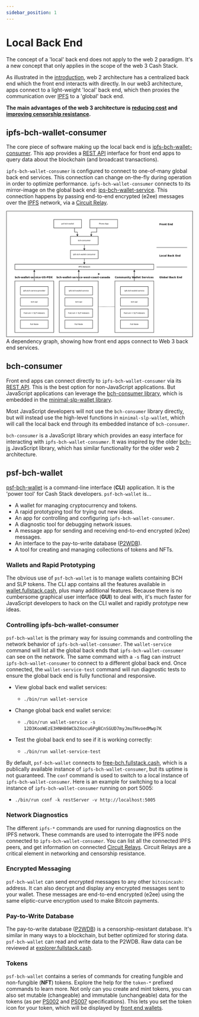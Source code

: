 ```yaml
---
sidebar_position: 1
---
```


# Local Back End

The concept of a 'local' back end does not apply to the web 2 paradigm. It's a new concept that only applies in the scope of the web 3 Cash Stack.

As illustrated in the [introduction](intro), web 2 architecture has a centralized back end which the front end interacts with directly. In our web3 architecture, apps connect to a light-weight 'local' back end, which then proxies the communication over [IPFS](https://ipfs.io) to a 'global' back end.

**The main advantages of the web 3 architecture is <u>reducing cost</u> and <u>improving censorship resistance</u>.**

## ipfs-bch-wallet-consumer

The core piece of software making up the local back end is [ipfs-bch-wallet-consumer](https://github.com/Permissionless-Software-Foundation/ipfs-bch-wallet-consumer). This app provides a [REST API](https://free-bch.fullstack.cash/#api-REST_BCH) interface for front end apps to query data about the blockchain (and broadcast transactions).

`ipfs-bch-wallet-consumer` is configured to connect to one-of-many global back end services. This connection can change on-the-fly during operation in order to optimize performance. `ipfs-bch-wallet-consumer` connects to its mirror-image on the global back end: [ips-bch-wallet-service](https://github.com/Permissionless-Software-Foundation/ipfs-bch-wallet-service). This connection happens by passing end-to-end encrypted (e2ee) messages over the [IPFS](https://ipfs.io) network, via a [Circuit Relay](/docs/local-back-end/circuit-relay).

![Web 3 Architecture](../img/local-back-end-dependencies.png)
A dependency graph, showing how front end apps connect to Web 3 back end services.

## bch-consumer

Front end apps can connect directly to `ipfs-bch-wallet-consumer` via its [REST API](https://free-bch.fullstack.cash/#api-REST_BCH). This is the best option for non-JavaScript applications. But JavaScript applications can leverage the [bch-consumer library](https://www.npmjs.com/package/bch-consumer), which is embedded in the [minimal-slp-wallet library](https://www.npmjs.com/package/minimal-slp-wallet).

Most JavaScript developers will not use the `bch-consumer` library directly, but will instead use the high-level functions in `minimal-slp-wallet`, which will call the local back end through its embedded instance of `bch-consumer`.

`bch-consumer` is a JavaScript library which provides an easy interface for interacting with `ipfs-bch-wallet-consumer`. It was inspired by the older [bch-js](https://www.npmjs.com/package/@psf/bch-js) JavaScript library, which has similar functionality for the older web 2 architecture.

## psf-bch-wallet

[psf-bch-wallet](https://github.com/Permissionless-Software-Foundation/psf-bch-wallet) is a command-line interface (**CLI**) application. It is the 'power tool' for Cash Stack developers. `psf-bch-wallet` is...

- A wallet for managing cryptocurrency and tokens.
- A rapid prototyping tool for trying out new ideas.
- An app for controlling and configuring `ipfs-bch-wallet-consumer`.
- A diagnostic tool for debugging network issues.
- A message app for sending and receiving end-to-end encrypted (e2ee) messages.
- An interface to the pay-to-write database ([P2WDB](https://github.com/Permissionless-Software-Foundation/ipfs-p2wdb-service)).
- A tool for creating and managing collections of tokens and NFTs.


### Wallets and Rapid Prototyping

The obvious use of `psf-bch-wallet` is to manage wallets containing BCH and SLP tokens. The CLI app contains all the features available in [wallet.fullstack.cash](https://bchn-wallet.fullstack.cash), plus many additional features. Because there is no cumbersome graphical user interface (**GUI**) to deal with, it's much faster for JavaScript developers to hack on the CLI wallet and rapidly prototype new ideas.

### Controlling ipfs-bch-wallet-consumer

`psf-bch-wallet` is the primary way for issuing commands and controlling the network behavior of `ipfs-bch-wallet-consumer`. The `wallet-service` command will list all the global back ends that `ipfs-bch-wallet-consumer` can see on the network. The same command with a `-s` flag can instruct `ipfs-bch-wallet-consumer` to connect to a different global back end. Once connected, the `wallet-service-test` command will run diagnostic tests to ensure the global back end is fully functional and responsive.

- View global back end wallet services:
  - `./bin/run wallet-service`

- Change global back end wallet service:
  - `./bin/run wallet-service -s 12D3KooWEzE3HNH86WCb2Xocu6PgBCnSGUD7myJmuTHvoedMwp7K`

- Test the global back end to see if it is working correctly:
  - `./bin/run wallet-service-test`

By default, `psf-bch-wallet` connects to [free-bch.fullstack.cash](https://free-bch.fullstack.cash), which is a publically available instance of `ipfs-bch-wallet-consumer`, but its uptime is not guaranteed. The `conf` command is used to switch to a local instance of `ipfs-bch-wallet-consumer`. Here is an example for switching to a local instance of `ipfs-bch-wallet-consumer` running on port 5005:

- `./bin/run conf -k restServer -v http://localhost:5005`

### Network Diagnostics

The different `ipfs-*` commands are used for running diagnostics on the IPFS network. These commands are used to interrogate the IPFS node connected to `ipfs-bch-wallet-consumer`. You can list all the connected IPFS peers, and get information on connected [Circuit Relays](https://docs.libp2p.io/concepts/circuit-relay/). Circuit Relays are a critical element in networking and censorship resistance.

### Encrypted Messaging

`psf-bch-wallet` can send encrypted messages to any other `bitcoincash:` address. It can also decrypt and display any encrypted messages sent to your wallet. These messages are end-to-end encrypted (e2ee) using the same eliptic-curve encryption used to make Bitcoin payments.

### Pay-to-Write Database

The pay-to-write database ([P2WDB](https://github.com/Permissionless-Software-Foundation/ipfs-p2wdb-service)) is a censorship-resistant database. It's similar in many ways to a blockchain, but better optimized for storing data. `psf-bch-wallet` can read and write data to the P2WDB. Raw data can be reviewed at [explorer.fullstack.cash](https://explorer.fullstack.cash).

### Tokens

`psf-bch-wallet` contains a series of commands for creating fungible and non-fungible (**NFT**) tokens. Explore the help for the `token-*` prefixed commands to learn more. Not only can you create and mint tokens, you can also set mutable (changeable) and immutable (unchangeable) data for the tokens (as per [PS002](https://github.com/Permissionless-Software-Foundation/specifications/blob/master/ps002-slp-mutable-data.md) and [PS007](https://github.com/Permissionless-Software-Foundation/specifications/blob/master/ps007-token-data-schema.md) specifications). This lets you set the token icon for your token, which will be displayed by [front end wallets](/docs/front-end).
